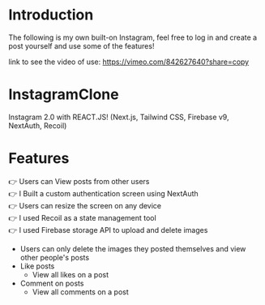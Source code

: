 # Introduction
The following is my own built-on Instagram, feel free to log in and create a post yourself and use some of the features!  

link to see the video of use: https://vimeo.com/842627640?share=copy

# InstagramClone

Instagram 2.0 with REACT.JS! (Next.js, Tailwind CSS, Firebase v9, NextAuth, Recoil)

# Features 
👉 Users can View posts from other users  
👉 I Built a custom authentication screen using NextAuth  
👉 Users can resize the screen on any device   
👉 I used Recoil as a state management tool  
👉 I used Firebase storage API to upload and delete images    
* Users can only delete the images they posted themselves and view other people's posts  
* Like posts  
  * View all likes on a post  
* Comment on posts  
  * View all comments on a post
  
